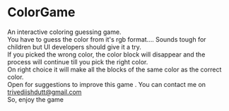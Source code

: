 # ColorGame
An interactive coloring guessing game.<br>
You have to guess the color from it's rgb format.... Sounds tough for children but UI developers should give it a try.<br>
If you picked the wrong color, the color block will disappear and the process will continue till you pick the right color.<br>
On right choice it will make all the blocks of the same color as the correct color.<br>
Open for suggestions to improve this game . You can contact me on trivediishdutt@gmail.com <br>
So, enjoy the game
